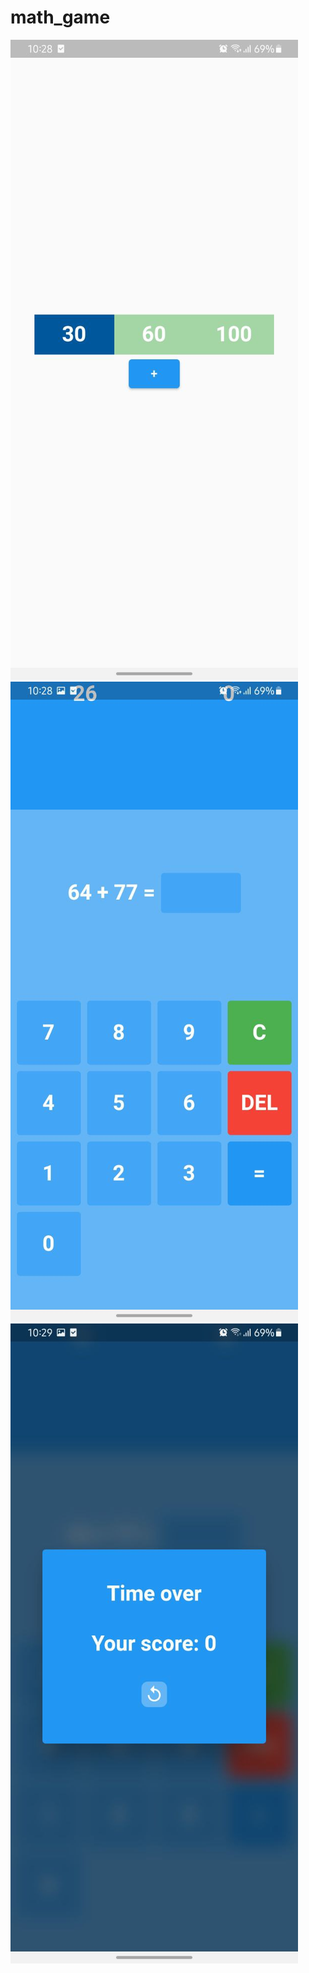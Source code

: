 # math_game

![alt text](screen/1.jpg "1st image")
![alt text](screen/2.jpg "1st image")
![alt text](screen/3.jpg "1st image")
